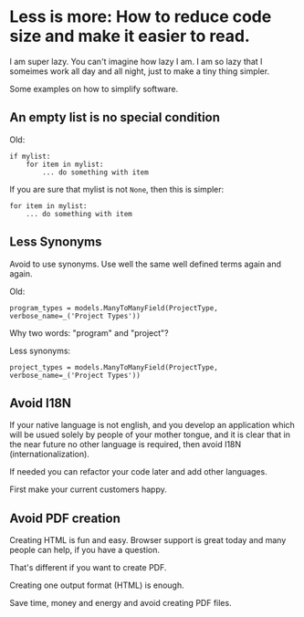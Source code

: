 # Less is more: How to reduce code size and make it easier to read.

I am super lazy. You can't imagine how lazy I am. I am so lazy that I someimes
work all day and all night, just to make a tiny thing simpler.

Some examples on how to simplify software.

## An empty list is no special condition

Old:
```
if mylist:
    for item in mylist:
        ... do something with item
```

If you are sure that mylist is not `None`, then this is simpler:

```
for item in mylist:
    ... do something with item
```

## Less Synonyms

Avoid to use synonyms. Use well the same well defined terms again and again.

Old:
```
program_types = models.ManyToManyField(ProjectType, verbose_name=_('Project Types'))
```

Why two words: "program" and "project"?

Less synonyms:
```
project_types = models.ManyToManyField(ProjectType, verbose_name=_('Project Types'))
```

## Avoid I18N

If your native language is not english, and you develop an application which
will be usued solely by people of your mother tongue, and it is clear that in the near
future no other language is required, then avoid I18N (internationalization).

If needed you can refactor your code later and add other languages.

First make your current customers happy. 

## Avoid PDF creation

Creating HTML is fun and easy. Browser support is great today and many people can help, if you have a question.

That's different if you want to create PDF.

Creating one output format (HTML) is enough.

Save time, money and energy and avoid creating PDF files.


